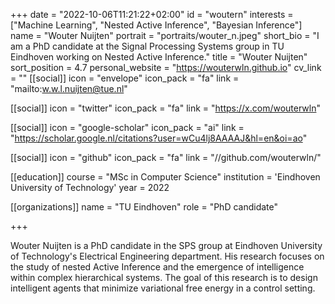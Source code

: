 +++
date = "2022-10-06T11:21:22+02:00"
id = "woutern"
interests = ["Machine Learning", "Nested Active Inference", "Bayesian Inference"]
name = "Wouter Nuijten"
portrait = "portraits/wouter_n.jpeg"
short_bio = "I am a PhD candidate at the Signal Processing Systems group in TU Eindhoven working on Nested Active Inference."
title = "Wouter Nuijten"
sort_position = 4.7
personal_website = "https://wouterwln.github.io"
cv_link = ""
[[social]]
    icon = "envelope"
    icon_pack = "fa"
    link = "mailto:w.w.l.nuijten@tue.nl"

[[social]]
    icon = "twitter"
    icon_pack = "fa"
    link = "https://x.com/wouterwln"

[[social]]
    icon = "google-scholar"
    icon_pack = "ai"
    link = "https://scholar.google.nl/citations?user=wCu4lj8AAAAJ&hl=en&oi=ao"

[[social]]
    icon = "github"
    icon_pack = "fa"
    link = "//github.com/wouterwln/"


[[education]]
    course = "MSc in Computer Science"
    institution = 'Eindhoven University of Technology'
    year = 2022

[[organizations]]
    name = "TU Eindhoven"
    role = "PhD candidate"

+++


Wouter Nuijten is a PhD candidate in the SPS group at Eindhoven University of Technology's Electrical Engineering department. His research focuses on the study of nested Active Inference and the emergence of intelligence within complex hierarchical systems. The goal of this research is to design intelligent agents that minimize variational free energy in a control setting.
